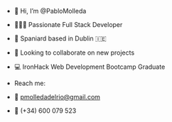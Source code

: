- 👋 Hi, I’m @PabloMolleda

- 👨🏻‍💻 Passionate Full Stack Developer

- 📍 Spaniard based in Dublin 🇮🇪 

- 💞️ Looking to collaborate on new projects

- 💻 IronHack Web Development Bootcamp Graduate

- Reach me: 
    
 -   📩 pmolledadelrio@gmail.com 
  -  📱 (+34) 600 079 523 
 
   
   
